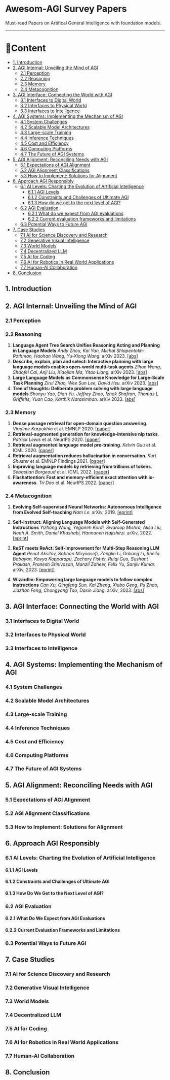 # Awesom-AGI Survey Papers

Must-read Papers on Artifical General Intelligence with foundation models.

---

# 📜Content

- [1. Introduction](#1-introduction)
- [2. AGI Internal: Unveiling the Mind of AGI](#2-agi-internal-unveiling-the-mind-of-agi)
  - [2.1 Perception](#21-perception)
  - [2.2 Reasoning](#22-reasoning)
  - [2.3 Memory](#23-memory)
  - [2.4 Metacognition](#24-metacognition)
- [3. AGI Interface: Connecting the World with AGI](#3-agi-interface-connecting-the-world-with-agi)
  - [3.1 Interfaces to Digital World](#31-interfaces-to-digital-world)
  - [3.2 Interfaces to Physical World](#32-interfaces-to-physical-world)
  - [3.3 Interfaces to Intelligence](#33-interfaces-to-intelligence)
- [4. AGI Systems: Implementing the Mechanism of AGI](#4-agi-systems-implementing-the-mechanism-of-agi)
  - [4.1 System Challenges](#41-system-challenges)
  - [4.2 Scalable Model Architectures](#42-scalable-model-architectures)
  - [4.3 Large-scale Training](#43-large-scale-training)
  - [4.4 Inference Techniques](#44-inference-techniques)
  - [4.5 Cost and Efficiency](#45-cost-and-efficiency)
  - [4.6 Computing Platforms](#46-computing-platforms)
  - [4.7 The Future of AGI Systems](#47-the-future-of-agi-systems)
- [5. AGI Alignment: Reconciling Needs with AGI](#5-agi-alignment-reconciling-needs-with-agi)
  - [5.1 Expectations of AGI Alignment](#51-expectations-of-agi-alignment)
  - [5.2 AGI Alignment Classifications](#52-agi-alignment-classifications)
  - [5.3 How to Implement: Solutions for Alignment](#53-how-to-implement-solutions-for-alignment)
- [6. Approach AGI Responsibly](#6-approach-agi-responsibly)
  - [6.1 AI Levels: Charting the Evolution of Artificial Intelligence](#61-ai-levels-charting-the-evolution-of-artificial-intelligence)
    - [6.1.1 AGI Levels](#611-agi-levels)
    - [6.1.2 Constraints and Challenges of Ultimate AGI](#612-constraints-and-challenges-of-ultimate-agi)
    - [6.1.3 How do we get to the next level of AGI?](#613-how-do-we-get-to-the-next-level-of-agi)
  - [6.2 AGI Evaluation](#62-agi-evaluation)
    - [6.2.1 What do we expect from AGI evaluations](#621-what-do-we-expect-from-agi-evaluations)
    - [6.2.2 Current evaluation frameworks and limitations](#622-current-evaluation-frameworks-and-limitations)
  - [6.3 Potential Ways to Future AGI](#63-potential-ways-to-future-agi)
- [7. Case Studies](#7-case-studies)
  - [7.1 AI for Science Discovery and Research](#71-ai-for-science-discovery-and-research)
  - [7.2 Generative Visual Intelligence](#72-generative-visual-intelligence)
  - [7.3 World Models](#73-world-models)
  - [7.4 Decentralized LLM](#74-decentralized-llm)
  - [7.5 AI for Coding](#75-ai-for-coding)
  - [7.6 AI for Robotics in Real World Applications](#76-ai-for-robotics-in-real-world-applications)
  - [7.7 Human-AI Collaboration](#77-human-ai-collaboration)
- [8. Conclusion](#8-conclusion)


## 1. Introduction

## 2. AGI Internal: Unveiling the Mind of AGI
### 2.1 Perception
### 2.2 Reasoning
1. **Language Agent Tree Search Unifies Reasoning Acting and Planning in Language Models**   *Andy Zhou, Kai Yan, Michal Shlapentokh-Rothman, Haohan Wang, Yu-Xiong Wang.* arXiv 2023. [[abs](https://arxiv.org/abs/2310.04406)]
2. **Describe, explain, plan and select: Interactive planning with large language models enables open-world multi-task agents**
   *Zihao Wang, Shaofei Cai, Anji Liu, Xiaojian Ma, Yitao Liang.* arXiv 2023. [[abs](https://arxiv.org/abs/2302.01560)]
3. **Large Language Models as Commonsense Knowledge for Large-Scale Task Planning**  *Zirui Zhao, Wee Sun Lee, David Hsu.* arXiv 2023. [[abs](https://arxiv.org/abs/2305.14078)]
4. **Tree of thoughts: Deliberate problem solving with large language models**  *Shunyu Yao, Dian Yu, Jeffrey Zhao, Izhak Shafran, Thomas L Griffiths, Yuan Cao, Karthik Narasimhan.* arXiv 2023. [[abs](https://arxiv.org/abs/2305.10601)]

### 2.3 Memory
1. **Dense passage retrieval for open-domain question answering**. *Vladimir Karpukhin* et al. EMNLP 2020. [[paper](https://arxiv.org/abs/2004.04906)]
2. **Retrieval-augmented generation for knowledge-intensive nlp tasks**. *Patrick Lewis* et al. NeurIPS 2020. [[paper](https://arxiv.org/abs/2005.11401)]
4. **Retrieval augmented language model pre-training**. *Kelvin Guu* et al. ICML 2020. [[paper](https://arxiv.org/abs/2002.08909)]
5. **Retrieval augmentation reduces hallucination in conversation**. *Kurt Shuster* et al. EMNLP Findings 2021. [[paper](https://arxiv.org/abs/2104.07567)]
6. **Improving language models by retrieving from trillions of tokens**. *Sebastian Borgeaud* et al. ICML 2022. [[paper](https://arxiv.org/abs/2112.04426)]
7. **Flashattention: Fast and memory-efficient exact attention with io-awareness**. *Tri Dao* et al. NeurIPS 2022. [[paper](https://arxiv.org/abs/2205.14135)]

### 2.4 Metacognition
1. **Evolving Self-supervised Neural Networks: Autonomous Intelligence from Evolved Self-teaching**
   *Nam Le.* arXiv, 2019. [\[eprint\]](https://arxiv.org/abs/1906.08865)

2. **Self-Instruct: Aligning Language Models with Self-Generated Instructions**
   *Yizhong Wang, Yeganeh Kordi, Swaroop Mishra, Alisa Liu, Noah A. Smith, Daniel Khashabi, Hannaneh Hajishirzi.* arXiv, 2022. [\[eprint\]](https://arxiv.org/abs/2212.10560)

3. **ReST meets ReAct: Self-Improvement for Multi-Step Reasoning LLM Agent**
   *Renat Aksitov, Sobhan Miryoosefi, Zonglin Li, Daliang Li, Sheila Babayan, Kavya Kopparapu, Zachary Fisher, Ruiqi Guo, Sushant Prakash, Pranesh Srinivasan, Manzil Zaheer, Felix Yu, Sanjiv Kumar.* arXiv, 2023. [\[eprint\]](https://arxiv.org/abs/2312.10003)

4. **Wizardlm: Empowering large language models to follow complex instructions**
   *Can Xu, Qingfeng Sun, Kai Zheng, Xiubo Geng, Pu Zhao, Jiazhan Feng, Chongyang Tao, Daxin Jiang.* arXiv, 2023. [\[abs\]](https://arxiv.org/abs/2304.12244)

## 3. AGI Interface: Connecting the World with AGI
### 3.1 Interfaces to Digital World
### 3.2 Interfaces to Physical World
### 3.3 Interfaces to Intelligence

## 4. AGI Systems: Implementing the Mechanism of AGI
### 4.1 System Challenges
### 4.2 Scalable Model Architectures
### 4.3 Large-scale Training
### 4.4 Inference Techniques
### 4.5 Cost and Efficiency
### 4.6 Computing Platforms
### 4.7 The Future of AGI Systems

## 5. AGI Alignment: Reconciling Needs with AGI
### 5.1 Expectations of AGI Alignment
### 5.2 AGI Alignment Classifications
### 5.3 How to Implement: Solutions for Alignment

## 6. Approach AGI Responsibly
### 6.1 AI Levels: Charting the Evolution of Artificial Intelligence
#### 6.1.1 AGI Levels
#### 6.1.2 Constraints and Challenges of Ultimate AGI
#### 6.1.3 How Do We Get to the Next Level of AGI?
### 6.2 AGI Evaluation
#### 6.2.1 What Do We Expect from AGI Evaluations
#### 6.2.2 Current Evaluation Frameworks and Limitations
### 6.3 Potential Ways to Future AGI

## 7. Case Studies
### 7.1 AI for Science Discovery and Research
### 7.2 Generative Visual Intelligence
### 7.3 World Models
### 7.4 Decentralized LLM
### 7.5 AI for Coding
### 7.6 AI for Robotics in Real World Applications
### 7.7 Human-AI Collaboration

## 8. Conclusion


<!-- ### Agent & Tool:
- [Tool learning with foundation models](https://arxiv.org/pdf/2304.08354.pdf)
- [A Survey on Large Language Model based Autonomous Agents](https://arxiv.org/pdf/2308.11432.pdf)
- [The Rise and Potential of Large Language Model Based Agents: A Survey](https://arxiv.org/pdf/2309.07864.pdf)
- [Cognitive Architectures for Language Agents](https://arxiv.org/pdf/2309.02427.pdf)

### (Multi-Modal) LLM / Foundation Model:
#### LLM
- [A Survey of Large Language Models](https://arxiv.org/pdf/2303.18223.pdf)
- [A Survey on In-context Learning](https://arxiv.org/pdf/2301.00234.pdf)
- [Harnessing the Power of LLMs in Practice: A Survey on ChatGPT and Beyond](https://arxiv.org/pdf/2304.13712.pdf)

#### Multi-Modal LLM
- [A Survey on Multimodal Large Language Models](https://arxiv.org/pdf/2306.13549.pdf)

#### General Foundation Model
- [On the Opportunities and Risks of Foundation Models](https://arxiv.org/pdf/2108.07258.pdf)
- [A Comprehensive Survey on Pretrained Foundation Models: A History from BERT to ChatGPT](https://arxiv.org/pdf/2302.09419.pdf)

### Embodied AI:
#### AGI
- [One Small Step for Generative AI, One Giant Leap for AGI: A Complete Survey on ChatGPT in AIGC Era](https://arxiv.org/pdf/2304.06488.pdf)
- [Sparks of Artificial General Intelligence: Early experiments with GPT-4](https://arxiv.org/pdf/2303.12712.pdf)
- [Towards AGI in Computer Vision: Lessons Learned from GPT and Large Language Models](https://arxiv.org/pdf/2306.08641.pdf)
- [A Comprehensive Survey of AI-Generated Content (AIGC): A History of Generative AI from GAN to ChatGPT](https://arxiv.org/pdf/2303.04226.pdf)

### Github:
- [LLM-Agent-Paper-List](https://github.com/WooooDyy/LLM-Agent-Paper-List) (Agent)
- [Awesome-AI-Agents](https://github.com/e2b-dev/awesome-ai-agents) (Agent)
- [Awesome-Multimodal-Large-Language-Models](https://github.com/BradyFU/Awesome-Multimodal-Large-Language-Models) (Multi-modal LLM) -->
